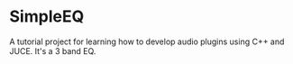 # SimpleEQ

A tutorial project for learning how to develop audio plugins using C++ and JUCE. It's a 3 band EQ.

